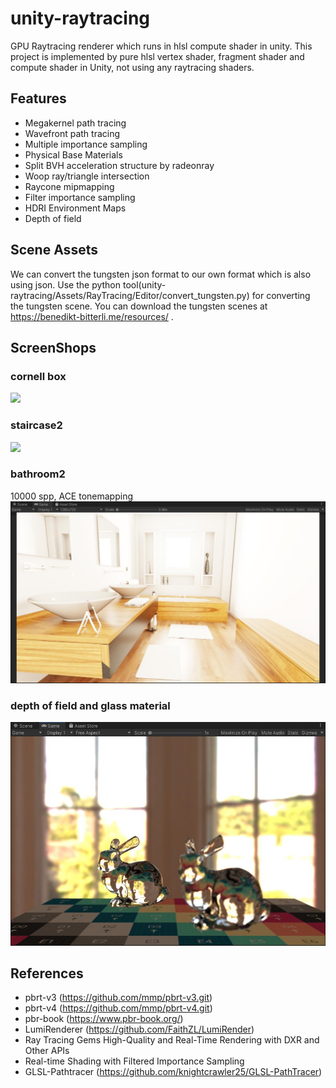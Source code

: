 # unity-raytracing
GPU Raytracing renderer which runs in hlsl compute shader in unity.
This project is implemented by pure hlsl vertex shader, fragment shader and compute shader in Unity, not using any raytracing shaders.
## Features
- Megakernel path tracing
- Wavefront path tracing
- Multiple importance sampling
- Physical Base Materials
- Split BVH acceleration structure by radeonray
- Woop ray/triangle intersection
- Raycone mipmapping
- Filter importance sampling
- HDRI Environment Maps
- Depth of field

## Scene Assets
We can convert the tungsten json format to our own format which is also using json. Use the python tool(unity-raytracing/Assets/RayTracing/Editor/convert_tungsten.py) for converting the tungsten scene. You can download the tungsten scenes at https://benedikt-bitterli.me/resources/ . 
  
## ScreenShops
### cornell box
![](ScreenShots/cornel-box.gif)
### staircase2
![](ScreenShots/staircase2.gif)
### bathroom2
10000 spp, ACE tonemapping
![](ScreenShots/bathroom2.jpg)
### depth of field and glass material
![](ScreenShots/dof_glass.jpg)


## References
- pbrt-v3 (https://github.com/mmp/pbrt-v3.git)
- pbrt-v4 (https://github.com/mmp/pbrt-v4.git)
- pbr-book (https://www.pbr-book.org/)
- LumiRenderer (https://github.com/FaithZL/LumiRender)
- Ray Tracing Gems High-Quality and Real-Time Rendering with DXR and Other APIs
- Real-time Shading with Filtered Importance Sampling
- GLSL-Pathtracer (https://github.com/knightcrawler25/GLSL-PathTracer)

